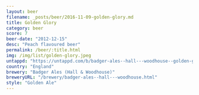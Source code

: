 ```yaml
---
layout: beer
filename: _posts/beer/2016-11-09-golden-glory.md
title: Golden Glory
category: beer
score: 7
beer-date: "2012-12-15"
desc: "Peach flavoured beer"
permalink: /beer/:title.html
img: /img/list/golden-glory.jpeg
untappd: "https://untappd.com/b/badger-ales--hall---woodhouse--golden-glory/16978"
country: "England"
brewery: "Badger Ales (Hall & Woodhouse)"
breweryURL: "/brewery/badger-ales--hall---woodhouse.html"
style: "Golden Ale"
---
```

